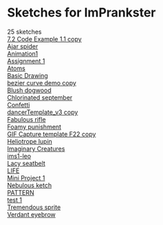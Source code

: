 # Sketches for ImPrankster
25 sketches  
[7.2 Code Example 1.1 copy](https://editor.p5js.org/ImPrankster/sketches/UMQB5mcKQ)<!-- 2022-10-27T03:41:04.980Z -->  
[Ajar spider](https://editor.p5js.org/ImPrankster/sketches/2KiNFXJxM)<!-- 2022-12-09T16:26:20.052Z -->  
[Animation1](https://editor.p5js.org/ImPrankster/sketches/C8pH3wG2a)<!-- 2022-09-27T04:29:24.116Z -->  
[Assignment 1](https://editor.p5js.org/ImPrankster/sketches/1xlrjJkZi)<!-- 2022-09-22T03:34:54.482Z -->  
[Atoms](https://editor.p5js.org/ImPrankster/sketches/5x578DiXM)<!-- 2022-10-30T06:42:11.986Z -->  
[Basic Drawing](https://editor.p5js.org/ImPrankster/sketches/kqWIKgZ9P)<!-- 2022-10-30T06:42:58.252Z -->  
[bezier curve demo copy](https://editor.p5js.org/ImPrankster/sketches/xiZGcQxWM)<!-- 2022-10-21T04:05:42.596Z -->  
[Blush dogwood](https://editor.p5js.org/ImPrankster/sketches/SN_hkC3ob)<!-- 2022-11-25T03:33:37.077Z -->  
[Chlorinated september](https://editor.p5js.org/ImPrankster/sketches/fPnXXasz6)<!-- 2022-09-15T04:27:15.848Z -->  
[Confetti](https://editor.p5js.org/ImPrankster/sketches/ZzaBDeIzf)<!-- 2022-10-31T13:55:00.882Z -->  
[dancerTemplate\_v3 copy](https://editor.p5js.org/ImPrankster/sketches/IQ9Pxchii)<!-- 2022-10-23T03:28:01.835Z -->  
[Fabulous rifle](https://editor.p5js.org/ImPrankster/sketches/ZbSe3-qzZ)<!-- 2022-09-16T04:29:15.051Z -->  
[Foamy punishment](https://editor.p5js.org/ImPrankster/sketches/w0GKI-oiv)<!-- 2022-09-20T04:28:35.907Z -->  
[GIF Capture template F22 copy](https://editor.p5js.org/ImPrankster/sketches/Zk-UnKnu2)<!-- 2022-10-04T02:45:07.798Z -->  
[Heliotrope lupin](https://editor.p5js.org/ImPrankster/sketches/r41Bi8Mm4)<!-- 2022-09-22T03:44:43.480Z -->  
[Imaginary Creatures](https://editor.p5js.org/ImPrankster/sketches/R-Ysx25ft)<!-- 2022-10-16T05:23:52.547Z -->  
[ims1-leo](https://editor.p5js.org/ImPrankster/sketches/Aw1U2NtB1)<!-- 2025-03-20T13:01:51.403Z -->  
[Lacy seatbelt](https://editor.p5js.org/ImPrankster/sketches/Q1RcC6l1y)<!-- 2022-12-11T11:23:59.206Z -->  
[LIFE](https://editor.p5js.org/ImPrankster/sketches/vxE7cGnh2)<!-- 2022-11-10T03:13:03.186Z -->  
[Mini Project 1](https://editor.p5js.org/ImPrankster/sketches/ctwhPZYf-)<!-- 2022-09-29T03:48:49.986Z -->  
[Nebulous ketch](https://editor.p5js.org/ImPrankster/sketches/AkGRwWsMZ)<!-- 2022-12-11T13:12:43.665Z -->  
[PATTERN](https://editor.p5js.org/ImPrankster/sketches/1LLwfvqbr)<!-- 2024-09-19T18:52:20.437Z -->  
[test 1](https://editor.p5js.org/ImPrankster/sketches/wE-Zv3D7p)<!-- 2022-09-20T03:58:37.293Z -->  
[Tremendous sprite](https://editor.p5js.org/ImPrankster/sketches/-MuhoyDUG)<!-- 2022-09-22T04:05:33.514Z -->  
[Verdant eyebrow](https://editor.p5js.org/ImPrankster/sketches/JRvB2spep)<!-- 2022-09-13T04:29:40.866Z -->  